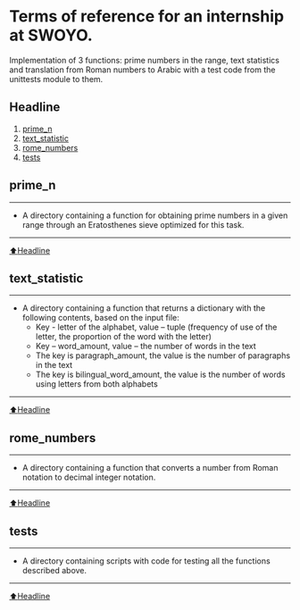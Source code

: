 # Terms of reference for an internship at SWOYO.

Implementation of 3 functions: prime numbers in the range, text statistics and translation from Roman numbers to Arabic
with a test code from the unittests module to them.

## Headline

1. [prime_n](#prime_n)
2. [text_statistic](#text_statistic)
3. [rome_numbers](#rome_numbers)
4. [tests](#tests)

## prime_n

____

- A directory containing a function for obtaining prime numbers in a given range through an Eratosthenes sieve optimized
  for this task.
  
____
[:arrow_up:Headline](#Headline)

## text_statistic

____

- A directory containing a function that returns a dictionary with the following contents, based on the input file:
  - Key - letter of the alphabet, value – tuple (frequency of use of the letter, the proportion of the word with the letter)
  - Key – word_amount, value – the number of words in the text
  - The key is paragraph_amount, the value is the number of paragraphs in the text
  - The key is bilingual_word_amount, the value is the number of words using letters from both alphabets

____
[:arrow_up:Headline](#Headline)

## rome_numbers

____

- A directory containing a function that converts a number from Roman notation to decimal integer notation.

____
[:arrow_up:Headline](#Headline)

## tests

____

- A directory containing scripts with code for testing all the functions described above.

____
[:arrow_up:Headline](#Headline)